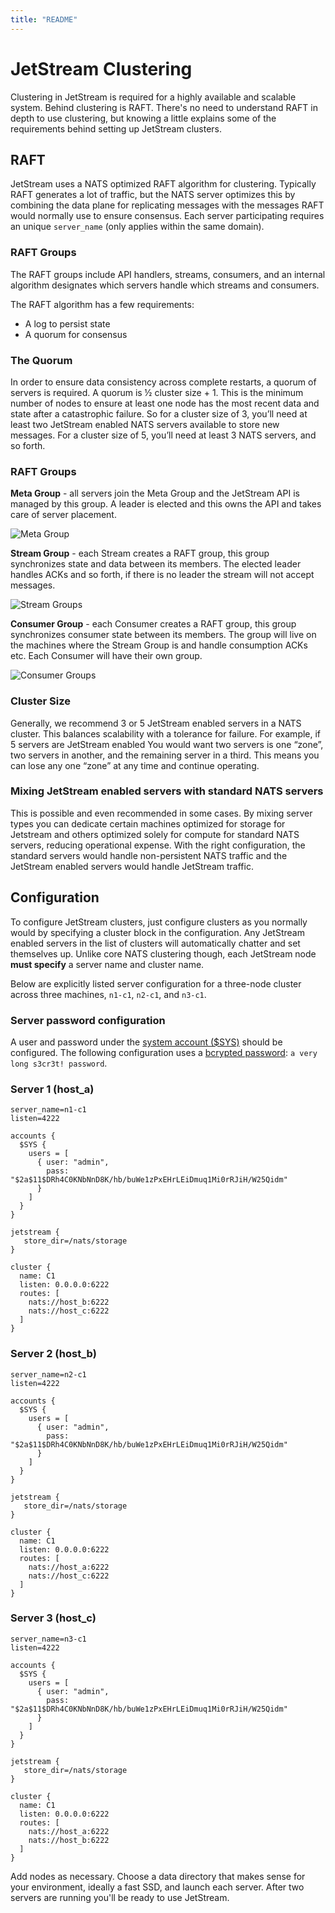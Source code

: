 ```yaml
---
title: "README"
---
```

# JetStream Clustering

Clustering in JetStream is required for a highly available and scalable system. Behind clustering is RAFT. There's no need to understand RAFT in depth to use clustering, but knowing a little explains some of the requirements behind setting up JetStream clusters.

## RAFT

JetStream uses a NATS optimized RAFT algorithm for clustering. Typically RAFT generates a lot of traffic, but the NATS server optimizes this by combining the data plane for replicating messages with the messages RAFT would normally use to ensure consensus. Each server participating requires an unique `server_name` (only applies within the same domain).

### RAFT Groups

The RAFT groups include API handlers, streams, consumers, and an internal algorithm designates which servers handle which streams and consumers.

The RAFT algorithm has a few requirements:

* A log to persist state
* A quorum for consensus

### The Quorum

In order to ensure data consistency across complete restarts, a quorum of servers is required. A quorum is ½ cluster size + 1. This is the minimum number of nodes to ensure at least one node has the most recent data and state after a catastrophic failure. So for a cluster size of 3, you’ll need at least two JetStream enabled NATS servers available to store new messages. For a cluster size of 5, you’ll need at least 3 NATS servers, and so forth.

### RAFT Groups

**Meta Group** - all servers join the Meta Group and the JetStream API is managed by this group. A leader is elected and this owns the API and takes care of server placement.

![Meta Group](../../../../../../assets/.gitbook/assets/meta-group.png)

**Stream Group** - each Stream creates a RAFT group, this group synchronizes state and data between its members. The elected leader handles ACKs and so forth, if there is no leader the stream will not accept messages.

![Stream Groups](../../../../../../assets/.gitbook/assets/stream-groups.png)

**Consumer Group** - each Consumer creates a RAFT group, this group synchronizes consumer state between its members. The group will live on the machines where the Stream Group is and handle consumption ACKs etc. Each Consumer will have their own group.

![Consumer Groups](../../../../../../assets/.gitbook/assets/consumer-groups.png)

### Cluster Size

Generally, we recommend 3 or 5 JetStream enabled servers in a NATS cluster. This balances scalability with a tolerance for failure. For example, if 5 servers are JetStream enabled You would want two servers is one “zone”, two servers in another, and the remaining server in a third. This means you can lose any one “zone” at any time and continue operating.

### Mixing JetStream enabled servers with standard NATS servers

This is possible and even recommended in some cases. By mixing server types you can dedicate certain machines optimized for storage for Jetstream and others optimized solely for compute for standard NATS servers, reducing operational expense. With the right configuration, the standard servers would handle non-persistent NATS traffic and the JetStream enabled servers would handle JetStream traffic.

## Configuration

To configure JetStream clusters, just configure clusters as you normally would by specifying a cluster block in the configuration. Any JetStream enabled servers in the list of clusters will automatically chatter and set themselves up. Unlike core NATS clustering though, each JetStream node **must specify** a server name and cluster name.

Below are explicitly listed server configuration for a three-node cluster across three machines, `n1-c1`, `n2-c1`, and `n3-c1`.

### Server password configuration

A user and password under the [system account ($SYS)](../../sys\_accounts/#system-account) should be configured. The following configuration uses a [bcrypted password](../../securing\_nats/auth\_intro/username\_password): `a very long s3cr3t! password`.

### Server 1 (host\_a)

```
server_name=n1-c1
listen=4222

accounts {
  $SYS {
    users = [
      { user: "admin",
        pass: "$2a$11$DRh4C0KNbNnD8K/hb/buWe1zPxEHrLEiDmuq1Mi0rRJiH/W25Qidm"
      }
    ]
  }
}

jetstream {
   store_dir=/nats/storage
}

cluster {
  name: C1
  listen: 0.0.0.0:6222
  routes: [
    nats://host_b:6222
    nats://host_c:6222
  ]
}
```

### Server 2 (host\_b)

```
server_name=n2-c1
listen=4222

accounts {
  $SYS {
    users = [
      { user: "admin",
        pass: "$2a$11$DRh4C0KNbNnD8K/hb/buWe1zPxEHrLEiDmuq1Mi0rRJiH/W25Qidm"
      }
    ]
  }
}

jetstream {
   store_dir=/nats/storage
}

cluster {
  name: C1
  listen: 0.0.0.0:6222
  routes: [
    nats://host_a:6222
    nats://host_c:6222
  ]
}
```

### Server 3 (host\_c)

```
server_name=n3-c1
listen=4222

accounts {
  $SYS {
    users = [
      { user: "admin",
        pass: "$2a$11$DRh4C0KNbNnD8K/hb/buWe1zPxEHrLEiDmuq1Mi0rRJiH/W25Qidm"
      }
    ]
  }
}

jetstream {
   store_dir=/nats/storage
}

cluster {
  name: C1
  listen: 0.0.0.0:6222
  routes: [
    nats://host_a:6222
    nats://host_b:6222
  ]
}
```

Add nodes as necessary. Choose a data directory that makes sense for your environment, ideally a fast SSD, and launch each server. After two servers are running you'll be ready to use JetStream.
